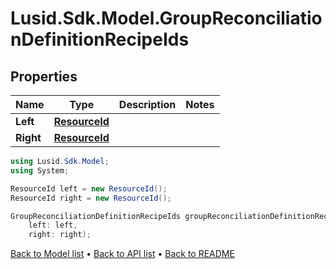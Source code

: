 # Lusid.Sdk.Model.GroupReconciliationDefinitionRecipeIds

## Properties

Name | Type | Description | Notes
------------ | ------------- | ------------- | -------------
**Left** | [**ResourceId**](ResourceId.md) |  | 
**Right** | [**ResourceId**](ResourceId.md) |  | 

```csharp
using Lusid.Sdk.Model;
using System;

ResourceId left = new ResourceId();
ResourceId right = new ResourceId();

GroupReconciliationDefinitionRecipeIds groupReconciliationDefinitionRecipeIdsInstance = new GroupReconciliationDefinitionRecipeIds(
    left: left,
    right: right);
```

[Back to Model list](../README.md#documentation-for-models) &#8226; [Back to API list](../README.md#documentation-for-api-endpoints) &#8226; [Back to README](../README.md)
